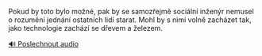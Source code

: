 
Pokud by toto bylo možné, pak by se samozřejmě sociální inženýr nemusel o rozumění jednání ostatních lidí starat. Mohl by s nimi volně zacházet tak, jako technologie zachází se dřevem a železem.

[🔊 Poslechnout audio](/data/7-paragraphs/audio/chapter_30/para_004-Pokud-by-toto-bylo-mon-pak-by-se-samozejm-soc.mp3)

